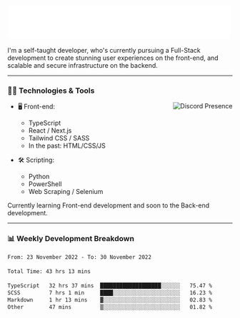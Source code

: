 <img src="assets/wave.svg" alt=":wave:" />

I'm a self-taught developer, who's currently pursuing a Full-Stack development to create stunning user experiences on the front-end, and scalable and secure infrastructure on the backend.

---

### 🧑‍💻 Technologies & Tools

<a href="https://discord.com/users/414304208649453568" target="_blank" rel="nofollow">
   <img src="https://lanyard-profile-readme.vercel.app/api/414304208649453568?idleMessage=Probably%20doing%20something%20else..." alt="Discord Presence" align="right">
</a>

- 🖥️ Front-end:

  - TypeScript
  - React / Next.js
  - Tailwind CSS / SASS
  - In the past: HTML/CSS/JS

- 🛠 Scripting:

  - Python
  - PowerShell
  - Web Scraping / Selenium

Currently learning Front-end development and soon to the Back-end development.

---

### 📊 Weekly Development Breakdown

<!-- ![ccrsxx's GitHub Stats](https://github-readme-stats.vercel.app/api?username=ccrsxx&count_private=true&theme=tokyonight) -->
<!-- ![ccrsxx's Top Langs](https://github-readme-stats.vercel.app/api/top-langs/?username=ccrsxx&hide=lua,java,html&theme=tokyonight) -->

<!--START_SECTION:waka-->

```text
From: 23 November 2022 - To: 30 November 2022

Total Time: 43 hrs 13 mins

TypeScript   32 hrs 37 mins  ███████████████████░░░░░░   75.47 %
SCSS         7 hrs 1 min     ████░░░░░░░░░░░░░░░░░░░░░   16.23 %
Markdown     1 hr 13 mins    ▓░░░░░░░░░░░░░░░░░░░░░░░░   02.83 %
Other        47 mins         ▒░░░░░░░░░░░░░░░░░░░░░░░░   01.82 %
```

<!--END_SECTION:waka-->
